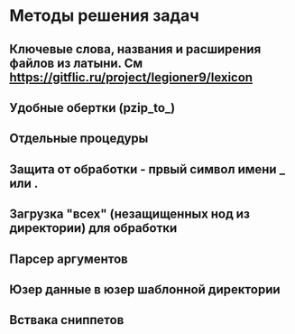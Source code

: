 # <solvendum> Методы решения задач

## Ключевые слова, названия и расширения файлов из латыни. См https://gitflic.ru/project/legioner9/lexicon

## Удобные обертки (pzip_to_)
## Отдельные процедуры
## Защита от обработки - првый символ имени _ или .
## Загрузка "всех" (незащищенных нод из директории) для обработки
## Парсер аргументов 
## Юзер данные в юзер шаблонной директории
## Вствака сниппетов